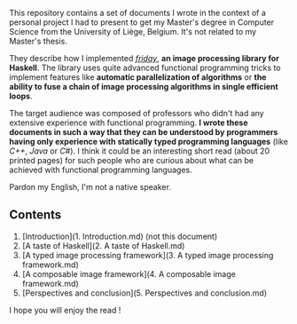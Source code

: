 This repository contains a set of documents I wrote in the context of a personal
project I had to present to get my Master's degree in Computer Science from the
University of Liège, Belgium. It's not related to my Master's thesis.

They describe how I implemented *[friday](https://github.com/RaphaelJ/friday)*,
**an image processing library for Haskell**. The library uses quite advanced
functional programming tricks to implement features like **automatic
parallelization of algorithms** or **the ability to fuse a chain of image
processing algorithms in single efficient loops**.

The target audience was composed of professors who didn't had any extensive
experience with functional programming. **I wrote these documents in such a way
that they can be understood by programmers having only experience with
statically typed programming languages** (like *C++*, *Java* or *C#*). I think
it could be an interesting short read (about 20 printed pages) for such people
who are curious about what can be achieved with functional programming
languages.

Pardon my English, I'm not a native speaker.

## Contents

1. [Introduction](1. Introduction.md) (not this document)
2. [A taste of Haskell](2. A taste of Haskell.md)
3. [A typed image processing framework](3. A typed image processing framework.md)
4. [A composable image framework](4. A composable image framework.md)
5. [Perspectives and conclusion](5. Perspectives and conclusion.md)

I hope you will enjoy the read !